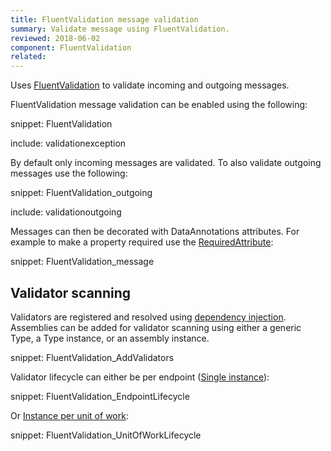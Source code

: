 ```yaml
---
title: FluentValidation message validation
summary: Validate message using FluentValidation.
reviewed: 2018-06-02
component: FluentValidation
related:
---
```


Uses [FluentValidation](https://github.com/JeremySkinner/FluentValidation) to validate incoming and outgoing messages.

FluentValidation message validation can be enabled using the following:

snippet: FluentValidation

include: validationexception

By default only incoming messages are validated. To also validate outgoing messages use the following:

snippet: FluentValidation_outgoing

include: validationoutgoing

Messages can then be decorated with DataAnnotations attributes. For example to make a property required use  the [RequiredAttribute](https://msdn.microsoft.com/en-us/library/system.componentmodel.dataannotations.requiredattribute.aspx):

snippet: FluentValidation_message


## Validator scanning

Validators are registered and resolved using [dependency injection](/nservicebus/dependency-injection/). Assemblies can be added for validator scanning using either a generic Type, a Type instance, or an assembly instance. 

snippet: FluentValidation_AddValidators

Validator lifecycle can either be per endpoint ([Single instance](/nservicebus/dependency-injection/#dependency-lifecycle-single-instance)):

snippet: FluentValidation_EndpointLifecycle

Or [Instance per unit of work](/nservicebus/dependency-injection/#dependency-lifecycle-instance-per-unit-of-work):

snippet: FluentValidation_UnitOfWorkLifecycle